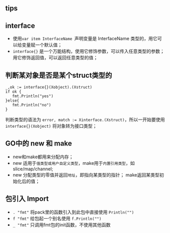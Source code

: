 ﻿tips
---


interface
---
- 使用`var item InterfaceName `声明变量是 InterfaceName 类型的，用它可以给变量赋一个默认值；
- `interface{}` 是一个万能结构，使用它修饰参数，可以传入任意类型的参数；用它修饰返回值，可以返回任意类型的值；


判断某对象是否是某个struct类型的
---
```
_,ok := interface{}(Xobject).(Xstruct)
if ok {
   fmt.Println("yes")
}else{
   fmt.Println("no")
}
```
判断类型的语法为  `error, match := Xinterface.(Xstruct)`，所以一开始要使用 `interface{}(Xobject)` 将对象转为接口类型；

 GO中的 new 和 make
---
- new和make都用来分配内存；
- new 适用于`值类型或用户自定义类型`，make用于`内置引用类型`，如slice/map/channel;
- new 分配类型的零值并返回`地址`，即指向某类型的指针； make返回某类型初始化后的值；

包引入 Import
---
- `. "fmt"` 将pack里的函数引入到此包中直接使用 `Println("")`
- `f "fmt"` 给包起一个别名使用 `f.Println("")`
- `_ "fmt"` 只调用fmt包的init函数，不使用其他函数